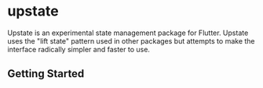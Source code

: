 # upstate

Upstate is an experimental state management package for Flutter. Upstate uses the "lift state" pattern used in other packages but attempts to make the interface radically simpler and faster to use. 

## Getting Started


